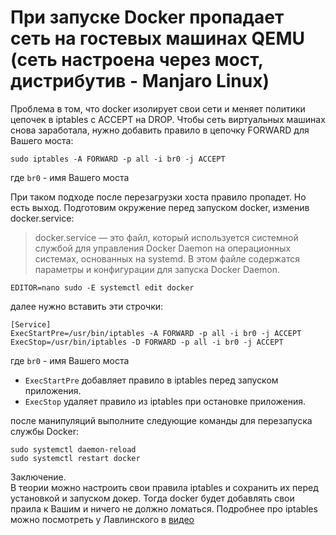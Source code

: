 # При запуске Docker пропадает сеть на гостевых машинах QEMU (сеть настроена через мост, дистрибутив - Manjaro Linux)

Проблема в том, что docker изолирует свои сети и меняет политики цепочек в iptables с ACCEPT на DROP. Чтобы сеть виртуальных машинах снова заработала, нужно добавить правило в цепочку FORWARD для Вашего моста:

``sudo iptables -A FORWARD -p all -i br0 -j ACCEPT``

где ``br0`` - имя Вашего моста

При таком подходе после перезагрузки хоста правило пропадет. Но есть выход. Подготовим окружение перед запуском docker, изменив docker.service:

> docker.service — это файл, который используется системной службой для управления Docker Daemon на операционных системах, основанных на systemd. В этом файле содержатся параметры и конфигурации для запуска Docker Daemon.

``EDITOR=nano sudo -E systemctl edit docker``

далее нужно вставить эти строчки:

``[Service]``  
``ExecStartPre=/usr/bin/iptables -A FORWARD -p all -i br0 -j ACCEPT``  
``ExecStop=/usr/bin/iptables -D FORWARD -p all -i br0 -j ACCEPT``

где ``br0`` - имя Вашего моста

- ``ExecStartPre`` добавляет правило в iptables перед запуском приложения.
- ``ExecStop`` удаляет правило из iptables при остановке приложения.

после манипуляций выполните следующие команды для перезапуска службы Docker:

``sudo systemctl daemon-reload``  
``sudo systemctl restart docker``

Заключение.  
В теории можно настроить свои правила iptables и сохранить их перед установкой и запуском докер. Тогда docker будет добавлять свои праила к Вашим и ничего не должно ломаться.
Подробнее про iptables можно посмотреть у Лавлинского в [видео](https://youtu.be/Q0EC8kJlB64?si=A43zjV8teMnOSz5D)
